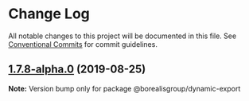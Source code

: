 # Change Log

All notable changes to this project will be documented in this file.
See [Conventional Commits](https://conventionalcommits.org) for commit guidelines.

## [1.7.8-alpha.0](https://github.com/borealisgroup/create-bor-app/tree/master/packages/dynamic-export/compare/@borealisgroup/dynamic-export@1.7.7...@borealisgroup/dynamic-export@1.7.8-alpha.0) (2019-08-25)

**Note:** Version bump only for package @borealisgroup/dynamic-export
